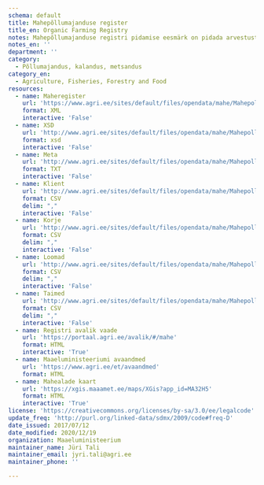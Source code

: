 ```yaml
---
schema: default
title: Mahepõllumajanduse register
title_en: Organic Farming Registry
notes: Mahepõllumajanduse registri pidamise eesmärk on pidada arvestust mahepõllumajanduse valdkonnas tegutsevate isikute ja nende tunnustatud ettevõtete üle avalikkusele kättesaadaval ning tõhusa järelevalve teostamist võimaldaval viisil. Registri vastutav töötleja on Maaeluministeerium ja volitatud töötleja on Põllumajandusamet (PMA). Täpsemat teavet mahepõllumajanduse registri kohta saab PMA kodulehelt
notes_en: ''
department: ''
category:
  - Põllumajandus, kalandus, metsandus
category_en:
  - Agriculture, Fisheries, Forestry and Food
resources:
  - name: Maheregister
    url: 'https://www.agri.ee/sites/default/files/opendata/mahe/Mahepollumajandus.xml'
    format: XML
    interactive: 'False'
  - name: XSD
    url: 'http://www.agri.ee/sites/default/files/opendata/mahe/Mahepollumajandus.xsd'
    format: xsd
    interactive: 'False'
  - name: Meta
    url: 'http://www.agri.ee/sites/default/files/opendata/mahe/Mahepollumajandus.csvmeta.txt'
    format: TXT
    interactive: 'False'
  - name: Klient
    url: 'http://www.agri.ee/sites/default/files/opendata/mahe/Mahepollumajandus.klient.csv'
    format: CSV
    delim: ","
    interactive: 'False'
  - name: Korje
    url: 'http://www.agri.ee/sites/default/files/opendata/mahe/Mahepollumajandus.korje.csv'
    format: CSV
    delim: ","
    interactive: 'False'
  - name: Loomad
    url: 'http://www.agri.ee/sites/default/files/opendata/mahe/Mahepollumajandus.loom.csv'
    format: CSV
    delim: ","
    interactive: 'False'
  - name: Taimed
    url: 'http://www.agri.ee/sites/default/files/opendata/mahe/Mahepollumajandus.taim.csv'
    format: CSV
    delim: ","
    interactive: 'False'
  - name: Registri avalik vaade
    url: 'https://portaal.agri.ee/avalik/#/mahe'
    format: HTML
    interactive: 'True'
  - name: Maaeluministeeriumi avaandmed
    url: 'https://www.agri.ee/et/avaandmed'
    format: HTML
  - name: Mahealade kaart
    url: 'https://xgis.maaamet.ee/maps/XGis?app_id=MA32H5'
    format: HTML
    interactive: 'True'
license: 'https://creativecommons.org/licenses/by-sa/3.0/ee/legalcode'
update_freq: 'http://purl.org/linked-data/sdmx/2009/code#freq-D'
date_issued: 2017/07/12
date_modified: 2020/12/19
organization: Maaeluministeerium
maintainer_name: Jüri Tali
maintainer_email: jyri.tali@agri.ee
maintainer_phone: ''

---
```

